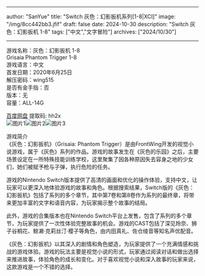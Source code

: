 
---
author: "SanYue"
title: "Switch 灰色：幻影扳机系列[1-8|XCI]"
image: "/img/8cc442bb3.jfif"
draft: false
date: 2024-10-30
description: "Switch 灰色：幻影扳机 1-8"
tags: ["中文","文字冒险"]
archives: ["2024/10/30"]

---

游戏名称：灰色：幻影扳机 1-8   
Grisaia Phantom Trigger 1-8    
游戏语言：中文  
首发日期：2020年6月25日  
解压密码：wing515  
是否有金手指：否  
版本：无   
容量：ALL-14G

[百度网盘](https://pan.baidu.com/s/1wFsU1zmjY_Hr65_8cmJ13g) 提取码: hh2x  
![图片1](/img/3d341a3d3d.jpg)![图片2](/img/1c709d02b44.jpg)![图片3](/img/41b23f23256ac.jpg)  

游戏简介  
《灰色：幻影扳机》（Grisaia: Phantom Trigger）是由FrontWing开发的视觉小说游戏，属于《灰色》系列的作品。游戏的故事发生在《灰色的乐园》之后，主要场景设定在一所特殊技能训练学校，这里聚集了因各种原因失去容身之地的少女们，她们被赋予枪与子弹，执行危险的任务。

游戏的Nintendo Switch版本提供了高清的画面和优化的操作体验，支持中文，让玩家可以更深入地体验游戏的故事和角色。根据搜索结果，Switch版的《灰色：幻影扳机》包括了系列的多个章节，其中第7卷和第8卷作为系列的最终章，将带来更加丰富的文字和语音内容，为玩家揭示整个故事的结局。

此外，游戏的合集版本也在Nintendo Switch平台上发售，包含了系列的多个章节，为玩家提供了一次性体验完整故事的机会。游戏的CAST包括了深见玲奈、狮子谷桐花、鲸濑·克莉丝汀·樱子等角色，由内田真礼、佐仓绫音等知名声优配音。

《灰色：幻影扳机》以其深入的剧情和角色塑造，为玩家提供了一个充满情感和挑战的游戏体验。游戏的玩法主要是视觉小说的形式，玩家通过阅读对话和做出选择来推进故事，体验角色的成长和变化。对于喜欢视觉小说和深入故事的玩家来说，这款游戏是一个不错的选择。
